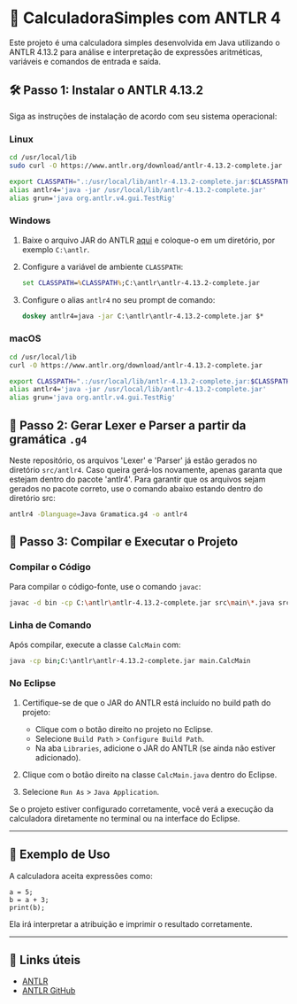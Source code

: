 # 🚀 CalculadoraSimples com ANTLR 4

Este projeto é uma calculadora simples desenvolvida em Java utilizando o ANTLR 4.13.2 para análise e interpretação de expressões aritméticas, variáveis e comandos de entrada e saída.

## 🛠️ Passo 1: Instalar o ANTLR 4.13.2

Siga as instruções de instalação de acordo com seu sistema operacional:

### Linux

```bash
cd /usr/local/lib
sudo curl -O https://www.antlr.org/download/antlr-4.13.2-complete.jar

export CLASSPATH=".:/usr/local/lib/antlr-4.13.2-complete.jar:$CLASSPATH"
alias antlr4='java -jar /usr/local/lib/antlr-4.13.2-complete.jar'
alias grun='java org.antlr.v4.gui.TestRig'
```

### Windows

1. Baixe o arquivo JAR do ANTLR [aqui](https://www.antlr.org/download/antlr-4.13.2-complete.jar) e coloque-o em um diretório, por exemplo `C:\antlr`.
   
2. Configure a variável de ambiente `CLASSPATH`:

   ```cmd
   set CLASSPATH=%CLASSPATH%;C:\antlr\antlr-4.13.2-complete.jar
   ```

3. Configure o alias `antlr4` no seu prompt de comando:

   ```cmd
   doskey antlr4=java -jar C:\antlr\antlr-4.13.2-complete.jar $*
   ```

### macOS

```bash
cd /usr/local/lib
curl -O https://www.antlr.org/download/antlr-4.13.2-complete.jar

export CLASSPATH=".:/usr/local/lib/antlr-4.13.2-complete.jar:$CLASSPATH"
alias antlr4='java -jar /usr/local/lib/antlr-4.13.2-complete.jar'
alias grun='java org.antlr.v4.gui.TestRig'
```

## 🧱 Passo 2: Gerar Lexer e Parser a partir da gramática `.g4`

Neste repositório, os arquivos 'Lexer' e 'Parser' já estão gerados no diretório `src/antlr4`. Caso queira gerá-los novamente, apenas garanta que estejam dentro do pacote 'antlr4'. Para garantir que os arquivos sejam gerados no pacote correto, use o comando abaixo estando dentro do diretório src:

```bash
antlr4 -Dlanguage=Java Gramatica.g4 -o antlr4 
```

## 🎯 Passo 3: Compilar e Executar o Projeto

### Compilar o Código

Para compilar o código-fonte, use o comando `javac`:

```bash
javac -d bin -cp C:\antlr\antlr-4.13.2-complete.jar src\main\*.java src\antlr4\*.java
```

### Linha de Comando

Após compilar, execute a classe `CalcMain` com:

```bash
java -cp bin;C:\antlr\antlr-4.13.2-complete.jar main.CalcMain
```

### No Eclipse

1. Certifique-se de que o JAR do ANTLR está incluído no build path do projeto:
   - Clique com o botão direito no projeto no Eclipse.
   - Selecione `Build Path` > `Configure Build Path`.
   - Na aba `Libraries`, adicione o JAR do ANTLR (se ainda não estiver adicionado).

2. Clique com o botão direito na classe `CalcMain.java` dentro do Eclipse.
3. Selecione `Run As` > `Java Application`.

Se o projeto estiver configurado corretamente, você verá a execução da calculadora diretamente no terminal ou na interface do Eclipse.

---

## 📝 Exemplo de Uso

A calculadora aceita expressões como:

```
a = 5;
b = a + 3;
print(b);
```

Ela irá interpretar a atribuição e imprimir o resultado corretamente.

---

## 🔗 Links úteis

- [ANTLR](https://www.antlr.org/)
- [ANTLR GitHub](https://github.com/antlr/antlr4)